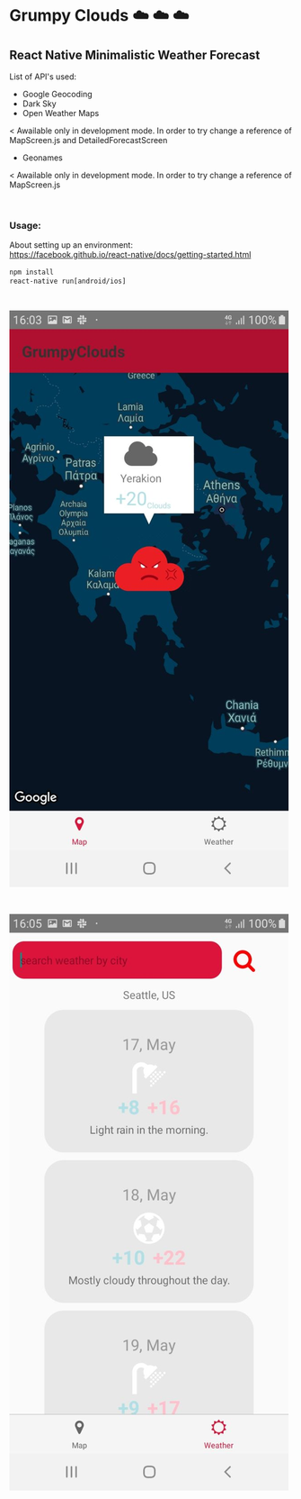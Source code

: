 # Grumpy Clouds ☁️ ☁️ ☁️
## React Native Minimalistic Weather Forecast
List of API's used:
- Google Geocoding
- Dark Sky
- Open Weather Maps

< Awailable only in development mode. In order to try change a reference of MapScreen.js and DetailedForecastScreen

- Geonames

< Awailable only in development mode. In order to try change a reference of MapScreen.js

<br>

### Usage:
About setting up an environment: <br> https://facebook.github.io/react-native/docs/getting-started.html
```
npm install
react-native run[android/ios]
```
<br>

![Alt text](./screenshots/1.jpg)

<br>

![Alt text](./screenshots/2.jpg)

